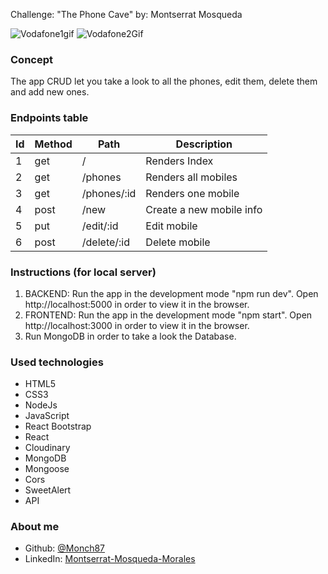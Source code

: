 Challenge: "The Phone Cave"
by: Montserrat Mosqueda


![Vodafone1gif](https://user-images.githubusercontent.com/72262776/116591811-91cacf00-a91f-11eb-98c3-3bba9cc387af.gif)
![Vodafone2Gif](https://user-images.githubusercontent.com/72262776/116591836-97281980-a91f-11eb-898a-4e24878880a0.gif)






### Concept

The app CRUD let you take a look to all the phones, edit them, delete them and add new ones.



### Endpoints table

| Id  | Method | Path                                        | Description                                                            |
| --- | ------ | ------------------------------------------- | ---------------------------------------------------------------------- |
| 1   | get    | /                                          | Renders Index |    
| 2   | get    | /phones                                    | Renders all mobiles                                                       |
| 3   | get    | /phones/:id                                     | Renders one mobile                                                     |
| 4   | post   | /new                                      | Create a new mobile info                                              |
| 5   | put    | /edit/:id                                     | Edit mobile                                                    |
| 6   | post   | /delete/:id                                     |Delete mobile                                              |



  ### Instructions (for local server)

1. BACKEND: Run the app in the development mode "npm run dev". Open http://localhost:5000 in order to view it in the browser.
2. FRONTEND: Run the app in the development mode "npm start". Open http://localhost:3000 in order to view it in the browser.
3. Run MongoDB in order to take a look the Database. 



  ### Used technologies 

- HTML5 
- CSS3
- NodeJs
- JavaScript
- React Bootstrap
- React
- Cloudinary
- MongoDB
- Mongoose
- Cors 
- SweetAlert
- API



### About me

* Github: [@Monch87](https://github.com/Monch87)
* LinkedIn: [Montserrat-Mosqueda-Morales](https://www.linkedin.com/in/montserrat-mosqueda-morales)
